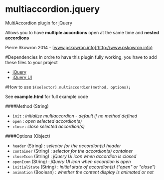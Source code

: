 multiaccordion.jquery
================

MultiAccordion plugin for jQuery

Allows you to have **multiple accordions** open at the same time and **nested accordions**


Pierre Skowron 2014 - [www.pskowron.info](http://www.pskowron.info)

#Dependencies
In ordre to have this plugin fully working, you have to add these files to your project
- [jQuery](http://www.jquery.com)
- [jQuery UI](http://www.jqueryui.com)


#How to use
`$(selector).multiaccordion(method, options);`

See **example.html** for full example code

####Method (String)
- `init` : *initialize multiaccordion - default if no method defined*
- `open` : *open selected accordion(s)*
- `close` : *close selected accordion(s)*

####Options (Object)
- `header` (String) : *selector for the accordion(s) header*
- `container` (String) : *selector for the accordion(s) container*
- `closeIcon` (String) : *jQuery UI icon when accordion is closed*
- `openIcon` (String) : *jQuery UI icon when accordion is open*
- `initialState` (String) : *initial state of accordion(s) ("open" or "close")*
- `animation` (Boolean) : *whether the content display is animated or not*
